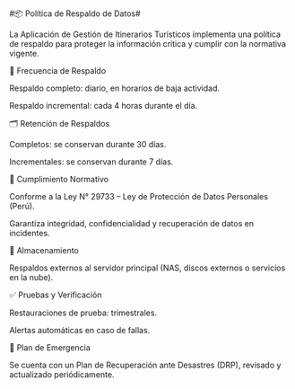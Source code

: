 #📦 Política de Respaldo de Datos#

La Aplicación de Gestión de Itinerarios Turísticos implementa una política de respaldo para proteger la información crítica y cumplir con la normativa vigente.

🔄 Frecuencia de Respaldo

Respaldo completo: diario, en horarios de baja actividad.

Respaldo incremental: cada 4 horas durante el día.

🗂 Retención de Respaldos

Completos: se conservan durante 30 días.

Incrementales: se conservan durante 7 días.

📜 Cumplimiento Normativo

Conforme a la Ley N° 29733 – Ley de Protección de Datos Personales (Perú).

Garantiza integridad, confidencialidad y recuperación de datos en incidentes.

💾 Almacenamiento

Respaldos externos al servidor principal (NAS, discos externos o servicios en la nube).

✅ Pruebas y Verificación

Restauraciones de prueba: trimestrales.

Alertas automáticas en caso de fallas.

🚨 Plan de Emergencia

Se cuenta con un Plan de Recuperación ante Desastres (DRP), revisado y actualizado periódicamente.
